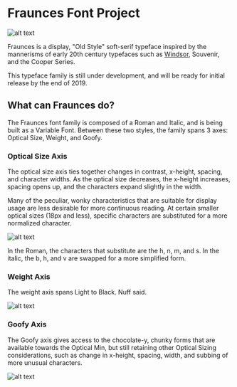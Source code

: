 # Fraunces Font Project

![alt text](https://github.com/sponcey/Fraunces/blob/master/documentation/specimen/Round%204/HonkForWonkyFonts%2B.jpg "Honk For Wonky Fonts")

Fraunces is a display, "Old Style" soft-serif typeface inspired by the mannerisms of early 20th century typefaces such as [Windsor](http://fontreviewjournal.com/windsor/), Souvenir, and the Cooper Series.

This typeface family is still under development, and will be ready for initial release by the end of 2019.

## What can Fraunces do?

The Fraunces font family is composed of a Roman and Italic, and is being built as a Variable Font. Between these two styles, the family spans 3 axes: Optical Size, Weight, and Goofy. 

### Optical Size Axis

The optical size axis ties together changes in contrast, x-height, spacing, and character widths. As the optical size decreases, the x-height increases, spacing opens up, and the characters expand slightly in the width.

Many of the peculiar, wonky characteristics that are suitable for display usage are less desirable for more continuous reading. At certain smaller optical sizes (18px and less), specific characters are substituted for a more normalized character. 

![alt text](https://github.com/sponcey/Fraunces/blob/master/documentation/explanations/opsz_axis.gif "Changes in Optical Size")

In the Roman, the characters that substitute are the h, n, m, and s. In the italic, the b, h, and v are swapped for a more simplified form.

### Weight Axis

The weight axis spans Light to Black. Nuff said.

![alt text](https://github.com/sponcey/Fraunces/blob/master/documentation/explanations/weight_axis.gif "Changes in Weight")

### Goofy Axis

The Goofy axis gives access to the chocolate-y, chunky forms that are available towards the Optical Min, but still retaining other Optical Sizing considerations, such as change in x-height, spacing, width, and subbing of more unusual characters.

![alt text](https://github.com/sponcey/Fraunces/blob/master/documentation/explanations/goof_axis.gif "Changes in Goofy")

